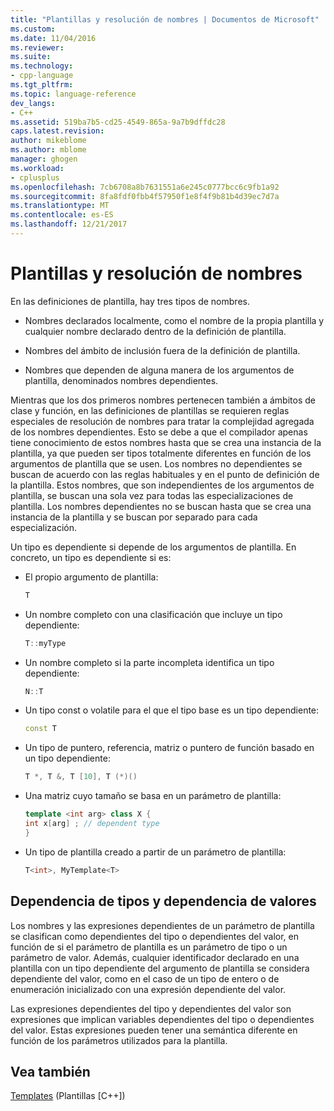 ```yaml
---
title: "Plantillas y resolución de nombres | Documentos de Microsoft"
ms.custom: 
ms.date: 11/04/2016
ms.reviewer: 
ms.suite: 
ms.technology:
- cpp-language
ms.tgt_pltfrm: 
ms.topic: language-reference
dev_langs:
- C++
ms.assetid: 519ba7b5-cd25-4549-865a-9a7b9dffdc28
caps.latest.revision: 
author: mikeblome
ms.author: mblome
manager: ghogen
ms.workload:
- cplusplus
ms.openlocfilehash: 7cb6708a8b7631551a6e245c0777bcc6c9fb1a92
ms.sourcegitcommit: 8fa8fdf0fbb4f57950f1e8f4f9b81b4d39ec7d7a
ms.translationtype: MT
ms.contentlocale: es-ES
ms.lasthandoff: 12/21/2017
---
```

# <a name="templates-and-name-resolution"></a>Plantillas y resolución de nombres

En las definiciones de plantilla, hay tres tipos de nombres.  
  
-   Nombres declarados localmente, como el nombre de la propia plantilla y cualquier nombre declarado dentro de la definición de plantilla.  
  
-   Nombres del ámbito de inclusión fuera de la definición de plantilla.  
  
-   Nombres que dependen de alguna manera de los argumentos de plantilla, denominados nombres dependientes.  
  
 Mientras que los dos primeros nombres pertenecen también a ámbitos de clase y función, en las definiciones de plantillas se requieren reglas especiales de resolución de nombres para tratar la complejidad agregada de los nombres dependientes. Esto se debe a que el compilador apenas tiene conocimiento de estos nombres hasta que se crea una instancia de la plantilla, ya que pueden ser tipos totalmente diferentes en función de los argumentos de plantilla que se usen. Los nombres no dependientes se buscan de acuerdo con las reglas habituales y en el punto de definición de la plantilla. Estos nombres, que son independientes de los argumentos de plantilla, se buscan una sola vez para todas las especializaciones de plantilla. Los nombres dependientes no se buscan hasta que se crea una instancia de la plantilla y se buscan por separado para cada especialización.  
  
 Un tipo es dependiente si depende de los argumentos de plantilla. En concreto, un tipo es dependiente si es:  
  
-   El propio argumento de plantilla:  
  
    ```cpp
    T  
    ```  
  
-   Un nombre completo con una clasificación que incluye un tipo dependiente:  
  
    ```cpp
    T::myType  
    ```  
  
-   Un nombre completo si la parte incompleta identifica un tipo dependiente:  
  
    ```cpp
    N::T  
    ```  
  
-   Un tipo const o volatile para el que el tipo base es un tipo dependiente:  
  
    ```cpp
    const T  
    ```  
  
-   Un tipo de puntero, referencia, matriz o puntero de función basado en un tipo dependiente:  
  
    ```cpp
    T *, T &, T [10], T (*)()  
    ```  
  
-   Una matriz cuyo tamaño se basa en un parámetro de plantilla:  
  
    ```cpp
    template <int arg> class X {  
    int x[arg] ; // dependent type  
    }  
    ```  
  
-   Un tipo de plantilla creado a partir de un parámetro de plantilla:  
  
    ```cpp
    T<int>, MyTemplate<T>  
    ```  
  
## <a name="type-dependence-and-value-dependence"></a>Dependencia de tipos y dependencia de valores

 Los nombres y las expresiones dependientes de un parámetro de plantilla se clasifican como dependientes del tipo o dependientes del valor, en función de si el parámetro de plantilla es un parámetro de tipo o un parámetro de valor. Además, cualquier identificador declarado en una plantilla con un tipo dependiente del argumento de plantilla se considera dependiente del valor, como en el caso de un tipo de entero o de enumeración inicializado con una expresión dependiente del valor.  
  
 Las expresiones dependientes del tipo y dependientes del valor son expresiones que implican variables dependientes del tipo o dependientes del valor. Estas expresiones pueden tener una semántica diferente en función de los parámetros utilizados para la plantilla.  
  
## <a name="see-also"></a>Vea también

 [Templates](../cpp/templates-cpp.md) (Plantillas [C++])
